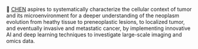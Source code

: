:dart: [CHEN](http://cpathology.com) aspires to systematically characterize the cellular context of tumor and its microenvironment for a deeper understanding of the neoplasm evolution from heathy tissue to preneoplastic lesions, to localized tumor, and eventually invasive and metastatic cancer, by implementing innovative AI and deep learning techniques to investigate large-scale imaging and omics data. 
